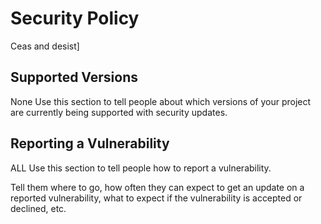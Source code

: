 # Security Policy
Ceas and desist]
## Supported Versions
None
Use this section to tell people about which versions of your project are
currently being supported with security updates.


## Reporting a Vulnerability
ALL
Use this section to tell people how to report a vulnerability.

Tell them where to go, how often they can expect to get an update on a
reported vulnerability, what to expect if the vulnerability is accepted or
declined, etc.

